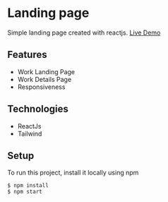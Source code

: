 # Landing page
Simple landing page created with reactjs.
<a href="https://codigo-entry-test.netlify.app/">Live Demo</a>

## Features
- Work Landing Page
- Work Details Page
- Responsiveness


## Technologies
- ReactJs
- Tailwind

## Setup

To run this project, install it locally using npm

```
$ npm install
$ npm start
```